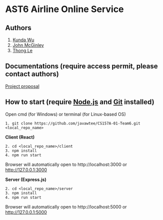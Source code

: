 # AST6 Airline Online Service
## Authors
1. [Kunda Wu](mailto:kunda.wu@sjsu.edu)
2. [John McGinley](mailto:johnpatmcginley@gmail.com)
3. [Thong Le](mailto:javawtee@gmail.com)

## Documentations (require access permit, please contact authors)
[Project proposal](https://docs.google.com/document/d/10pG97G09k8O78zb8AW9_QNGdXVgTcfnjmReS5ZM09fU/edit?usp=sharing)

## How to start (require [Node.js](https://nodejs.org/en/) and [Git](https://git-scm.com/downloads) installed)

Open cmd (for Windows) or terminal (for Linux-based OS)
```
1. git clone https://github.com/javawtee/CS157A-01-Team6.git <local_repo_name>
```
**Client (React)**
```
2. cd <local_repo_name>/client
3. npm install
4. npm run start
```
Browser will automatically open to http://localhost:3000 or http://127.0.0.1:3000

**Server (Express.js)**
```
2. cd <local_repo_name>/server
3. npm install
4. npm run start
```
Browser will automatically open to http://localhost:5000 or http://127.0.0.1:5000
